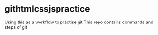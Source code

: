 # githtmlcssjspractice
Using this as a workflow to practise git
This repo contains commands and steps of git
